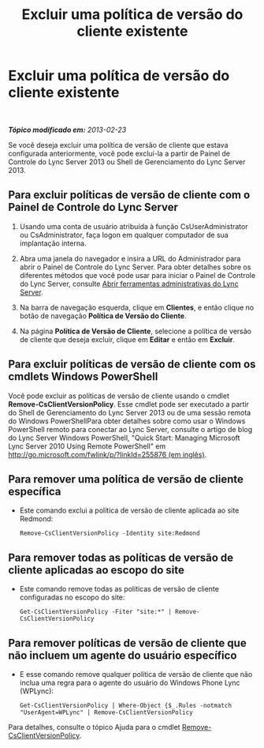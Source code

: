 ﻿---
title: Excluir uma política de versão do cliente existente
TOCTitle: Excluir uma política de versão do cliente existente
ms:assetid: b88aaa25-97ff-4eb6-bd34-b97332cd6890
ms:mtpsurl: https://technet.microsoft.com/pt-br/library/JJ923064(v=OCS.15)
ms:contentKeyID: 52057717
ms.date: 05/19/2016
mtps_version: v=OCS.15
ms.translationtype: HT
---

# Excluir uma política de versão do cliente existente

 

_**Tópico modificado em:** 2013-02-23_

Se você deseja excluir uma política de versão de cliente que estava configurada anteriormente, você pode excluí-la a partir de Painel de Controle do Lync Server 2013 ou Shell de Gerenciamento do Lync Server 2013.

## Para excluir políticas de versão de cliente com o Painel de Controle do Lync Server

1.  Usando uma conta de usuário atribuída à função CsUserAdministrator ou CsAdministrator, faça logon em qualquer computador de sua implantação interna.

2.  Abra uma janela do navegador e insira a URL do Administrador para abrir o Painel de Controle do Lync Server. Para obter detalhes sobre os diferentes métodos que você pode usar para iniciar o Painel de Controle do Lync Server, consulte [Abrir ferramentas administrativas do Lync Server](lync-server-2013-open-lync-server-administrative-tools.md).

3.  Na barra de navegação esquerda, clique em **Clientes**, e então clique no botão de navegação **Política de Versão do Cliente**.

4.  Na página **Política de Versão de Cliente**, selecione a política de versão de cliente que deseja excluir, clique em **Editar** e então em **Excluir**.

## Para excluir políticas de versão de cliente com os cmdlets Windows PowerShell

Você pode excluir as políticas de versão de cliente usando o cmdlet **Remove-CsClientVersionPolicy**. Esse cmdlet pode ser executado a partir do Shell de Gerenciamento do Lync Server 2013 ou de uma sessão remota do Windows PowerShellPara obter detalhes sobre como usar o Windows PowerShell remoto para conectar ao Lync Server, consulte o artigo de blog do Lync Server Windows PowerShell, "Quick Start: Managing Microsoft Lync Server 2010 Using Remote PowerShell" em [http://go.microsoft.com/fwlink/p/?linkId=255876 (em inglês)](http://go.microsoft.com/fwlink/p/?linkid=255876).

## Para remover uma política de versão de cliente específica

  - Este comando exclui a política de versão de cliente aplicada ao site Redmond:
    
        Remove-CsClientVersionPolicy -Identity site:Redmond

## Para remover todas as políticas de versão de cliente aplicadas ao escopo do site

  - Este comando remove todas as políticas de versão de cliente configuradas no escopo do site:
    
        Get-CsClientVersionPolicy -Fiter "site:*" | Remove-CsClientVersionPolicy

## Para remover políticas de versão de cliente que não incluem um agente do usuário específico

  - E esse comando remove qualquer política de versão de cliente que não inclua uma regra para o agente do usuário do Windows Phone Lync (WPLync):
    
        Get-CsClientVersionPolicy | Where-Object {$_.Rules -notmatch "UserAgent=WPLync" | Remove-CsClientVersionPolicy

Para detalhes, consulte o tópico Ajuda para o cmdlet [Remove-CsClientVersionPolicy](remove-csclientversionpolicy.md).

